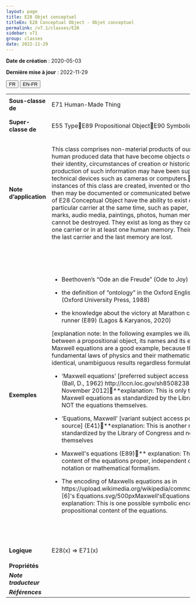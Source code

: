 ```yaml
---
layout: page
title: E28 Objet conceptuel
titleEn: E28 Conceptual Object - Objet conceptuel
permalink: /v7.1/classes/E28
sidebar: v71
group: classes
date: 2022-11-29
---
```


**Date de création** : 2020-05-03

**Dernière mise à jour** : 2022-11-29

<div class="lang-buttons">
  <button id="fr" class="activate">FR</button>
  <button id="en-fr">EN-FR</button>
</div>

<table>
				<tbody>
				<tr>
					<td><strong>Sous-classe de</strong></td>
					<td class="en"><p>E71 Human-Made Thing<strong></strong></p>
							<p></p>
							</td>
						<td><p><code class="language-plaintext highlighter-rouge">E71_Chose_élaborée_par_l’humain</code></p>
							</td>
						</tr>
					<tr>
					<td><strong>Super-classe de</strong></td>
					<td class="en"><p>E55 TypeE89 Propositional ObjectE90 Symbolic Object</p>
							</td>
						<td><p><code class="language-plaintext highlighter-rouge">E55_Type</code> <code class="language-plaintext highlighter-rouge">E89_Objet_propositionnelE90_Objet_symbolique</code></p>
							</td>
						</tr>
					<tr>
					<td><strong>Note d’application</strong></td>
					<td class="en"><p>This class comprises non-material products of our minds and other human produced data that have become objects of a discourse about their identity, circumstances of creation or historical implication. The production of such information may have been supported by the use of technical devices such as cameras or computers.Characteristically, instances of this class are created, invented or thought by someone, and then may be documented or communicated between persons. Instances of E28 Conceptual Object have the ability to exist on more than one particular carrier at the same time, such as paper, electronic signals, marks, audio media, paintings, photos, human memories, etc.They cannot be destroyed. They exist as long as they can be found on at least one carrier or in at least one human memory. Their existence ends when the last carrier and the last memory are lost. </p>
							</td>
						<td><p>Cette classe comprend les productions immatérielles de l’esprit et d’autres données produites par l’humain qui sont devenus des objets de discours à propos de leur identité, les circonstances de leur création ou leur rôle historique. La création de ce type d’information peut avoir été soutenue par l’utilisation de dispositifs techniques tels que des caméras ou des ordinateurs.</p>
							<p>Les instances de cette classe sont typiquement créées, inventées ou pensées par quelqu’un et peuvent alors être documentées ou communiquées entre personnes. Les instances de <code class="language-plaintext highlighter-rouge">E28_Objet_conceptuel</code> ont la faculté d’exister sur plus d’un support à la fois, par exemple du papier, des signaux électroniques, des marques, des médias sonores, des peintures, des photos, la mémoire humaine, etc.</p>
							<p>Ces instances ne peuvent être détruites. Elles existent aussi longtemps qu’elles peuvent être trouvées sur au moins un support, y compris la mémoire humaine. Leur existence cesse lorsque le dernier support, incluant la mémoire humaine, est perdu.</p>
							</td>
						</tr>
					<tr>
					<td><strong>Exemples</strong></td>
					<td class="en"><ul><li><p>Beethoven’s “Ode an die Freude” (Ode to Joy) (E73) (Kershaw, 1999)<strong></strong></p>
							</li>
									<li><p>the definition of “ontology” in the Oxford English Dictionary (E73) (Oxford University Press, 1988)</p>
							</li>
										<li><p>the knowledge about the victory at Marathon carried by the famous runner (E89) (Lagos & Karyanos, 2020)</p>
							</li></ul>
										<p></p>
							<p>[explanation note: In the following examples we illustrate the distinction between a propositional object, its names and its encoded forms. The Maxwell equations are a good example, because they belong to the fundamental laws of physics and their mathematical content yields identical, unambiguous results regardless formulation and encoding]</p>
							<p></p>
							<ul><li><p>‘Maxwell equations’ [preferred subject access point from LCSH] (E41) (Ball, D., 1962) http://lccn.loc.gov/sh85082387 [5], as of 19 November 2012]**explanation: This is only the name for the Maxwell equations as standardized by the Library of Congress and NOT the equations themselves.</p>
							</li>
									<li><p>‘Equations, Maxwell’ [variant subject access point, from the same source] (E41)**explanation: This is another name for the equation standardized by the Library of Congress and not the equations themselves</p>
							</li>
										<li><p>Maxwell's equations (E89)** explanation: This is the propositional content of the equations proper, independent of any particular notation or mathematical formalism. </p>
							</li>
										<li><p>The encoding of Maxwells equations as in https://upload.wikimedia.org/wikipedia/commons/thumb/c/c4/Maxwell [6]'s Equations.svg/500pxMaxwell'sEquations.svg.png (E73) ** explanation: This is one possible symbolic encoding of the propositional content of the equations.</p>
							</li></ul>
										</td>
						<td><ul><li><p>L’« Hymne à la joie » dans la 9<sup>e</sup> Symphonie de Beethoven (<code class="language-plaintext highlighter-rouge">E73_Objet_informationnel</code>) (Kershaw, 1999)</p>
							</li>
									<li><p>La définition du terme « ontologie » dans l’<em>Oxford English Dictionary</em> (<code class="language-plaintext highlighter-rouge">E73_Objet_informationnel</code>) (Oxford University Press, 1988)</p>
							</li>
										<li><p>La nouvelle de la victoire de Marathon, apportée par le célèbre coureur Philippidès (Lagos et Karyanos, 2020)</p>
							</li></ul>
										<p></p>
							<p>[Note explicative : Dans les exemples suivants, nous illustrons la distinction entre un objet propositionnel, ses noms et ses formes encodées. Les équations de Maxwell sont un bon exemple, parce qu’elles relèvent des lois fondamentales de la physique et que leur contenu mathématique produit des résultats identiques et sans ambiguïté indépendamment de leur formulation et de leur encodage.]</p>
							<p></p>
							<ul><li><p>« Équations de Maxwell » [point d’accès sujet préféré selon LCSH] (<code class="language-plaintext highlighter-rouge">E41_Appellation</code>) (Ball, D., 1962) http://lccn.loc.gov/sh85082387 en date du 19 novembre 2012.</p>
							</li>
									<p>**Explication : Il s’agit seulement du nom des équations de Maxwell tel que standardisé par la <em>Library of Congress</em> et non les équations elles-mêmes.</p>
							<ul><li><p>« Équations, Maxwell » [variante de point d’accès sujet selon la même source] (<code class="language-plaintext highlighter-rouge">E41_Appellation</code>)</p>
							</li>
									<p>**Explication : Il s’agit d’un autre nom pour les équations, standardisé par la <em>Library of Congress,</em> et non les équations elles-mêmes.</p>
							<ul><li><p>Les équations de Maxwell (<code class="language-plaintext highlighter-rouge">E89_Objet_propositionnel</code>)</p>
							</li>
									<p>**Explication : Il s’agit du contenu propositionnel à proprement parler des équations, indépendamment de toute notation particulière ou formalisme mathématique.</p>
							<ul><li><p>L’encodage des équations de Maxwell comme dans https://upload.wikimedia.org/wikipedia/commons/c/c4/Maxwell%27sEquations.svg en date du 9 novembre 2022.</p>
							</li>
									<li><p> (<code class="language-plaintext highlighter-rouge">E73_Objet_informationnel</code>)</p>
							</li></ul>
										<p>**Explication : Il s’agit d’un encodage possible du contenu propositionnel des équations.</p>
							</td>
						</tr>
					<tr>
					<td><strong>Logique</strong></td>
					<td class="en"><p>E28(x) ⇒ E71(x)</p>
							</td>
						<td><p>E28(x) ⇒ E71(x)</p>
							</td>
						</tr>
					<tr>
					<td><strong>Propriétés</strong></td>
					<td class="en"><p></p>
							</td>
						<td><p></p>
							</td>
						</tr>
					<tr>
					<td><strong><em>Note traducteur</em></strong></td>
					<td colspan="2"><p></p>
							</td>
						</tr>
					<tr>
					<td><strong><em>Références</em></strong></td>
					<td colspan="2"><p><em></em></p>
							</td>
						</tr>
					</tbody>
				</table>
				